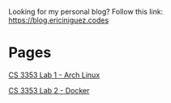 Looking for my personal blog? Follow this link: <https://blog.ericiniguez.codes>

# Pages

[CS 3353 Lab 1 - Arch Linux](lab1.md)

[CS 3353 Lab 2 - Docker](lab2.md)
